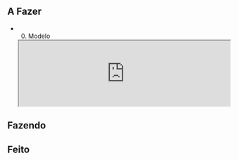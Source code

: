 ## A Fazer
- 00. Modelo  
  <iframe
    src="https://efzevios.github.io/Spork/Porcento.html"
    style="width:100%;height:auto;aspect-ratio:0,7/0"
    scrolling="yes">
  </iframe>
  

## Fazendo

## Feito